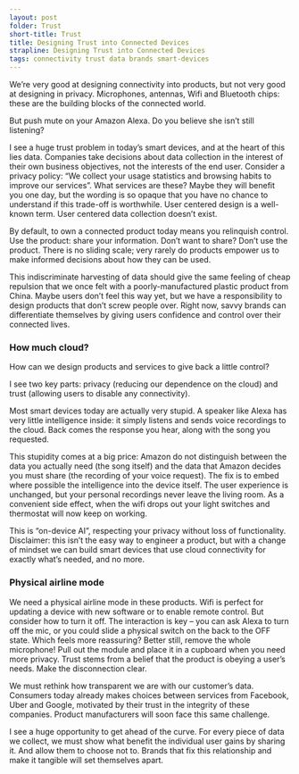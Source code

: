 ```yaml
---
layout: post
folder: Trust
short-title: Trust
title: Designing Trust into Connected Devices
strapline: Designing Trust into Connected Devices
tags: connectivity trust data brands smart-devices
---
```


We’re very good at designing connectivity into products, but not very good at designing in privacy. Microphones, antennas, Wifi and Bluetooth chips: these are the building blocks of the connected world.

But push mute on your Amazon Alexa. Do you believe she isn’t still listening?

I see a huge trust problem in today’s smart devices, and at the heart of this lies data. Companies take decisions about data collection in the interest of their own business objectives, not the interests of the end user. Consider a privacy policy: “We collect your usage statistics and browsing habits to improve our services”. What services are these? Maybe they will benefit you one day, but the wording is so opaque that you have no chance to understand if this trade-off is worthwhile. User centered design is a well-known term. User centered data collection doesn’t exist.

By default, to own a connected product today means you relinquish control. Use the product: share your information. Don’t want to share? Don’t use the product. There is no sliding scale; very rarely do products empower us to make informed decisions about how they can be used.

This indiscriminate harvesting of data should give the same feeling of cheap repulsion that we once felt with a poorly-manufactured plastic product from China. Maybe users don’t feel this way yet, but we have a responsibility to design products that don’t screw people over. Right now, savvy brands can differentiate themselves by giving users confidence and control over their connected lives.

### How much cloud? ###

How can we design products and services to give back a little control?

I see two key parts: privacy (reducing our dependence on the cloud) and trust (allowing users to disable any connectivity).

Most smart devices today are actually very stupid. A speaker like Alexa has very little intelligence inside: it simply listens and sends voice recordings to the cloud. Back comes the response you hear, along with the song you requested.

This stupidity comes at a big price: Amazon do not distinguish between the data you actually need (the song itself) and the data that Amazon decides you must share (the recording of your voice request). The fix is to embed where possible the intelligence into the device itself. The user experience is unchanged, but your personal recordings never leave the living room. As a convenient side effect, when the wifi drops out your light switches and thermostat will now keep on working.

This is “on-device AI”, respecting your privacy without loss of functionality. Disclaimer: this isn’t the easy way to engineer a product, but with a change of mindset we can build smart devices that use cloud connectivity for exactly what’s needed, and no more.

### Physical airline mode ###

We need a physical airline mode in these products. Wifi is perfect for updating a device with new software or to enable remote control. But consider how to turn it off. The interaction is key – you can ask Alexa to turn off the mic, or you could slide a physical switch on the back to the OFF state. Which feels more reassuring? Better still, remove the whole microphone! Pull out the module and place it in a cupboard when you need more privacy. Trust stems from a belief that the product is obeying a user’s needs. Make the disconnection clear.

We must rethink how transparent we are with our customer’s data. Consumers today already makes choices between services from Facebook, Uber and Google, motivated by their trust in the integrity of these companies. Product manufacturers will soon face this same challenge.

I see a huge opportunity to get ahead of the curve. For every piece of data we collect, we must show what benefit the individual user gains by sharing it. And allow them to choose not to. Brands that fix this relationship and make it tangible will set themselves apart.